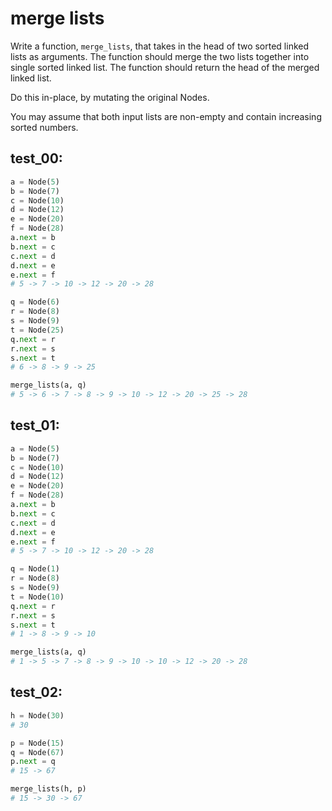 # merge lists

Write a function, `merge_lists`, that takes in the head of two sorted linked lists as arguments. The function should merge the two lists together into single sorted linked list. The function should return the head of the merged linked list.

Do this in-place, by mutating the original Nodes.

You may assume that both input lists are non-empty and contain increasing sorted numbers.

## test_00:

```python
a = Node(5)
b = Node(7)
c = Node(10)
d = Node(12)
e = Node(20)
f = Node(28)
a.next = b
b.next = c
c.next = d
d.next = e
e.next = f
# 5 -> 7 -> 10 -> 12 -> 20 -> 28

q = Node(6)
r = Node(8)
s = Node(9)
t = Node(25)
q.next = r
r.next = s
s.next = t
# 6 -> 8 -> 9 -> 25

merge_lists(a, q)
# 5 -> 6 -> 7 -> 8 -> 9 -> 10 -> 12 -> 20 -> 25 -> 28 
```

## test_01:

```python
a = Node(5)
b = Node(7)
c = Node(10)
d = Node(12)
e = Node(20)
f = Node(28)
a.next = b
b.next = c
c.next = d
d.next = e
e.next = f
# 5 -> 7 -> 10 -> 12 -> 20 -> 28

q = Node(1)
r = Node(8)
s = Node(9)
t = Node(10)
q.next = r
r.next = s
s.next = t
# 1 -> 8 -> 9 -> 10

merge_lists(a, q)
# 1 -> 5 -> 7 -> 8 -> 9 -> 10 -> 10 -> 12 -> 20 -> 28 
```

## test_02:

```python
h = Node(30)
# 30

p = Node(15)
q = Node(67)
p.next = q
# 15 -> 67

merge_lists(h, p)
# 15 -> 30 -> 67
```
